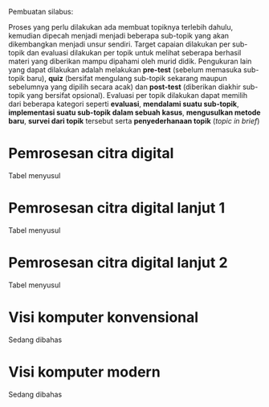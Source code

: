 Pembuatan silabus:

Proses yang perlu dilakukan ada membuat topiknya terlebih dahulu, kemudian dipecah menjadi menjadi beberapa sub-topik yang akan dikembangkan menjadi unsur sendiri. Target capaian dilakukan per sub-topik dan evaluasi dilakukan per topik untuk melihat seberapa berhasil materi yang diberikan mampu dipahami oleh murid didik. Pengukuran lain yang dapat dilakukan adalah melakukan **pre-test** (sebelum memasuka sub-topik baru), **quiz** (bersifat mengulang sub-topik sekarang maupun sebelumnya yang dipilih secara acak) dan **post-test** (diberikan diakhir sub-topik yang bersifat opsional). Evaluasi per topik dilakukan dapat memilih dari beberapa kategori seperti **evaluasi**, **mendalami suatu sub-topik**, **implementasi suatu sub-topik dalam sebuah kasus**, **mengusulkan metode baru**, **survei dari topik** tersebut serta **penyederhanaan topik** (*topic in brief*)

# Pemrosesan citra digital

Tabel menyusul

# Pemrosesan citra digital lanjut 1
Tabel menyusul

# Pemrosesan citra digital lanjut 2
Tabel menyusul

# Visi komputer konvensional
Sedang dibahas

# Visi komputer modern 
Sedang dibahas